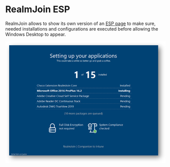 # RealmJoin ESP

RealmJoin allows to show its own version of an [ESP page](https://docs.microsoft.com/en-us/mem/intune/enrollment/windows-enrollment-status) to make sure, needed installations and configurations are executed before allowing the Windows Desktop to appear.

![](<../.gitbook/assets/image (17) (1) (1).png>)
